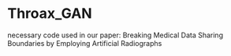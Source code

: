 # Throax_GAN
necessary code used in our paper: Breaking Medical Data Sharing Boundaries by Employing Artificial Radiographs

